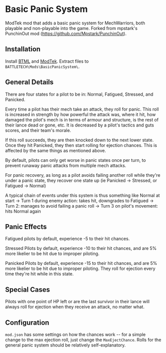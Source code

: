 # Basic Panic System
ModTek mod that adds a basic panic system for MechWarriors, both playable and non-playable into the game. Forked from mpstark's PunchinOut mod (https://github.com/Mpstark/PunchinOut).

## Installation

Install [BTML](https://github.com/Mpstark/BattleTechModLoader) and [ModTek](https://github.com/Mpstark/ModTek). Extract files to `BATTLETECH\Mods\BasicPanicSystem\`.

## General Details

There are four states for a pilot to be in: Normal, Fatigued, Stressed, and Panicked.

Every time a pilot has their mech take an attack, they roll for panic. This roll is increased in strength by how powerful the attack was, where it hit, how damaged the pilot's mech is in terms of armour and structure, is the rest of their lance dead or gone, etc. It is decreased by a pilot's tactics and guts scores, and their team's morale.

If this roll succeeds, they are then knocked down to the next lower state. Once they hit Panicked, they then start rolling for ejection chances. This is affected by the same things as mentioned above.

By default, pilots can only get worse in panic states once per turn, to prevent runaway panic attacks from multiple mech attacks.

For panic recovery, as long as a pilot avoids failing another roll while they're under a panic state, they recover one state up (ie Panicked -> Stressed, or Fatigued -> Normal)

A typical chain of events under this system is thus something like Normal at start -> Turn 1 during enemy action: takes hit, downgrades to Fatigued -> Turn 2: manages to avoid failing a panic roll -> Turn 3 on pilot's movement: hits Normal again

## Panic Effects

Fatigued pilots by default, experience -5 to their hit chances.

Stressed Pilots by default, experience -10 to their hit chances, and are 5% more likelier to be hit due to improper piloting.

Panicked Pilots by default, experience -15 to their hit chances, and are 5% more likelier to be hit due to improper piloting. They roll for ejection every time they're hit while in this state.

## Special Cases
Pilots with one point of HP left or are the last survivor in their lance will always roll for ejection when they receive an attack, no matter what.

## Configuration

`mod.json` has some settings on how the chances work -- for a simple change to the max ejection roll, just change the `MaxEjectChance`. Rolls for the general panic system should be relatively self-explanatory.
